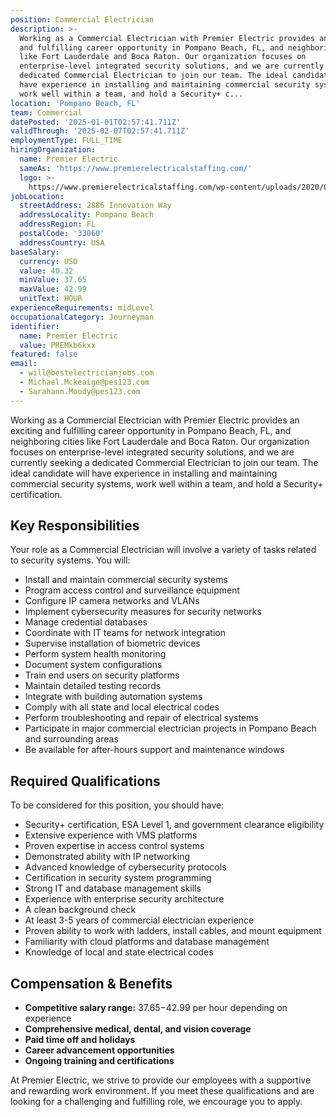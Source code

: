 ```yaml
---
position: Commercial Electrician
description: >-
  Working as a Commercial Electrician with Premier Electric provides an exciting
  and fulfilling career opportunity in Pompano Beach, FL, and neighboring cities
  like Fort Lauderdale and Boca Raton. Our organization focuses on
  enterprise-level integrated security solutions, and we are currently seeking a
  dedicated Commercial Electrician to join our team. The ideal candidate will
  have experience in installing and maintaining commercial security systems,
  work well within a team, and hold a Security+ c...
location: 'Pompano Beach, FL'
team: Commercial
datePosted: '2025-01-01T02:57:41.711Z'
validThrough: '2025-02-07T02:57:41.711Z'
employmentType: FULL_TIME
hiringOrganization:
  name: Premier Electric
  sameAs: 'https://www.premierelectricalstaffing.com/'
  logo: >-
    https://www.premierelectricalstaffing.com/wp-content/uploads/2020/05/Premier-Electrical-Staffing-logo.png
jobLocation:
  streetAddress: 2886 Innovation Way
  addressLocality: Pompano Beach
  addressRegion: FL
  postalCode: '33060'
  addressCountry: USA
baseSalary:
  currency: USD
  value: 40.32
  minValue: 37.65
  maxValue: 42.99
  unitText: HOUR
experienceRequirements: midLevel
occupationalCategory: Journeyman
identifier:
  name: Premier Electric
  value: PREMkb6kxx
featured: false
email:
  - will@bestelectricianjobs.com
  - Michael.Mckeaige@pes123.com
  - Sarahann.Moody@pes123.com
---
```




Working as a Commercial Electrician with Premier Electric provides an exciting and fulfilling career opportunity in Pompano Beach, FL, and neighboring cities like Fort Lauderdale and Boca Raton. Our organization focuses on enterprise-level integrated security solutions, and we are currently seeking a dedicated Commercial Electrician to join our team. The ideal candidate will have experience in installing and maintaining commercial security systems, work well within a team, and hold a Security+ certification. 

## Key Responsibilities
Your role as a Commercial Electrician will involve a variety of tasks related to security systems. You will:
- Install and maintain commercial security systems
- Program access control and surveillance equipment
- Configure IP camera networks and VLANs
- Implement cybersecurity measures for security networks
- Manage credential databases
- Coordinate with IT teams for network integration
- Supervise installation of biometric devices
- Perform system health monitoring
- Document system configurations
- Train end users on security platforms
- Maintain detailed testing records
- Integrate with building automation systems
- Comply with all state and local electrical codes
- Perform troubleshooting and repair of electrical systems
- Participate in major commercial electrician projects in Pompano Beach and surrounding areas
- Be available for after-hours support and maintenance windows

## Required Qualifications
To be considered for this position, you should have:
- Security+ certification, ESA Level 1, and government clearance eligibility
- Extensive experience with VMS platforms
- Proven expertise in access control systems
- Demonstrated ability with IP networking
- Advanced knowledge of cybersecurity protocols
- Certification in security system programming
- Strong IT and database management skills
- Experience with enterprise security architecture
- A clean background check
- At least 3-5 years of commercial electrician experience
- Proven ability to work with ladders, install cables, and mount equipment
- Familiarity with cloud platforms and database management
- Knowledge of local and state electrical codes

## Compensation & Benefits
- **Competitive salary range:** $37.65-$42.99 per hour depending on experience
- **Comprehensive medical, dental, and vision coverage**
- **Paid time off and holidays**
- **Career advancement opportunities**
- **Ongoing training and certifications** 

At Premier Electric, we strive to provide our employees with a supportive and rewarding work environment. If you meet these qualifications and are looking for a challenging and fulfilling role, we encourage you to apply.
